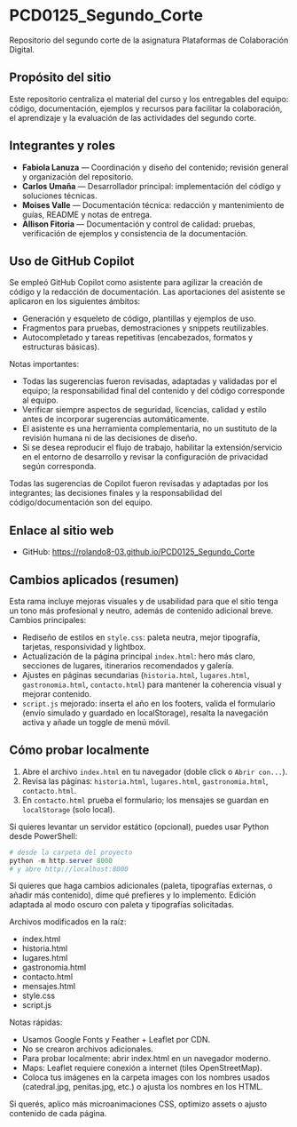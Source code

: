 # PCD0125_Segundo_Corte

Repositorio del segundo corte de la asignatura Plataformas de Colaboración Digital.

## Propósito del sitio
Este repositorio centraliza el material del curso y los entregables del equipo: código, documentación, ejemplos y recursos para facilitar la colaboración, el aprendizaje y la evaluación de las actividades del segundo corte.

## Integrantes y roles
- **Fabiola Lanuza** — Coordinación y diseño del contenido; revisión general y organización del repositorio.  
- **Carlos Umaña** — Desarrollador principal: implementación del código y soluciones técnicas.  
- **Moises Valle** — Documentación técnica: redacción y mantenimiento de guías, README y notas de entrega.  
- **Allison Fitoria** — Documentación y control de calidad: pruebas, verificación de ejemplos y consistencia de la documentación.

## Uso de GitHub Copilot
Se empleó GitHub Copilot como asistente para agilizar la creación de código y la redacción de documentación. Las aportaciones del asistente se aplicaron en los siguientes ámbitos:

- Generación y esqueleto de código, plantillas y ejemplos de uso.
- Fragmentos para pruebas, demostraciones y snippets reutilizables.
- Autocompletado y tareas repetitivas (encabezados, formatos y estructuras básicas).

Notas importantes:
- Todas las sugerencias fueron revisadas, adaptadas y validadas por el equipo; la responsabilidad final del contenido y del código corresponde al equipo.
- Verificar siempre aspectos de seguridad, licencias, calidad y estilo antes de incorporar sugerencias automáticamente.
- El asistente es una herramienta complementaria, no un sustituto de la revisión humana ni de las decisiones de diseño.
- Si se desea reproducir el flujo de trabajo, habilitar la extensión/servicio en el entorno de desarrollo y revisar la configuración de privacidad según corresponda.

Todas las sugerencias de Copilot fueron revisadas y adaptadas por los integrantes; las decisiones finales y la responsabilidad del código/documentación son del equipo.

## Enlace al sitio web
- GitHub: https://rolando8-03.github.io/PCD0125_Segundo_Corte

## Cambios aplicados (resumen)
Esta rama incluye mejoras visuales y de usabilidad para que el sitio tenga un tono más profesional y neutro, además de contenido adicional breve. Cambios principales:

- Rediseño de estilos en `style.css`: paleta neutra, mejor tipografía, tarjetas, responsividad y lightbox.
- Actualización de la página principal `index.html`: hero más claro, secciones de lugares, itinerarios recomendados y galería.
- Ajustes en páginas secundarias (`historia.html`, `lugares.html`, `gastronomia.html`, `contacto.html`) para mantener la coherencia visual y mejorar contenido.
- `script.js` mejorado: inserta el año en los footers, valida el formulario (envío simulado y guardado en localStorage), resalta la navegación activa y añade un toggle de menú móvil.

## Cómo probar localmente
1. Abre el archivo `index.html` en tu navegador (doble click o `Abrir con...`).
2. Revisa las páginas: `historia.html`, `lugares.html`, `gastronomia.html`, `contacto.html`.
3. En `contacto.html` prueba el formulario; los mensajes se guardan en `localStorage` (solo local).

Si quieres levantar un servidor estático (opcional), puedes usar Python desde PowerShell:

```powershell
# desde la carpeta del proyecto
python -m http.server 8000
# y abre http://localhost:8000
```

Si quieres que haga cambios adicionales (paleta, tipografías externas, o añadir más contenido), dime qué prefieres y lo implemento.
Edición adaptada al modo oscuro con paleta y tipografías solicitadas.

Archivos modificados en la raíz:
- index.html
- historia.html
- lugares.html
- gastronomia.html
- contacto.html
- mensajes.html
- style.css
- script.js

Notas rápidas:
- Usamos Google Fonts y Feather + Leaflet por CDN.
- No se crearon archivos adicionales.
- Para probar localmente: abrir index.html en un navegador moderno.
- Maps: Leaflet requiere conexión a internet (tiles OpenStreetMap).
- Coloca tus imágenes en la carpeta images con los nombres usados (catedral.jpg, penitas.jpg, etc.) o ajusta los nombres en los HTML.

Si querés, aplico más microanimaciones CSS, optimizo assets o ajusto contenido de cada página.
